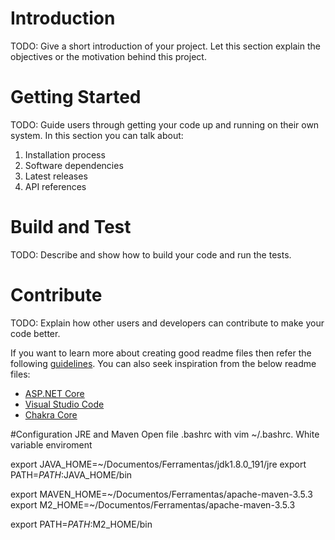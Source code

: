 # Introduction 
TODO: Give a short introduction of your project. Let this section explain the objectives or the motivation behind this project. 

# Getting Started
TODO: Guide users through getting your code up and running on their own system. In this section you can talk about:
1.	Installation process
2.	Software dependencies
3.	Latest releases
4.	API references

# Build and Test
TODO: Describe and show how to build your code and run the tests. 

# Contribute
TODO: Explain how other users and developers can contribute to make your code better. 

If you want to learn more about creating good readme files then refer the following [guidelines](https://www.visualstudio.com/en-us/docs/git/create-a-readme). You can also seek inspiration from the below readme files:
- [ASP.NET Core](https://github.com/aspnet/Home)
- [Visual Studio Code](https://github.com/Microsoft/vscode)
- [Chakra Core](https://github.com/Microsoft/ChakraCore)

#Configuration JRE and Maven
Open file .bashrc with vim ~/.bashrc.
White variable enviroment


export JAVA_HOME=~/Documentos/Ferramentas/jdk1.8.0_191/jre
export PATH=$PATH:$JAVA_HOME/bin

export MAVEN_HOME=~/Documentos/Ferramentas/apache-maven-3.5.3
export M2_HOME=~/Documentos/Ferramentas/apache-maven-3.5.3

export PATH=$PATH:$M2_HOME/bin
